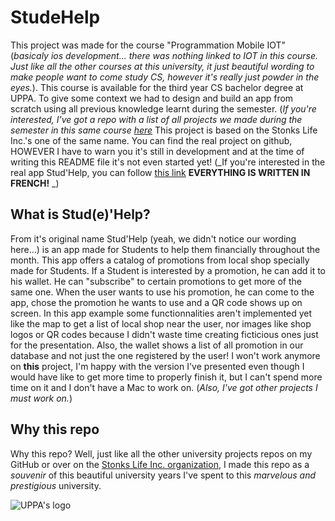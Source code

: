 # StudeHelp
This project was made for the course "Programmation Mobile IOT" (_basicaly ios development... there was nothing linked to IOT in this course. Just like all the other courses at this university, it just beautiful wording to make people want to come study CS, however it's really just powder in the eyes._). This course is available for the third year CS bachelor degree at UPPA.
To give some context we had to design and build an app from scratch using all previous knowledge learnt during the semester. (_If you're interested, I've got a repo with a list of all projects we made during the semester in this same course [here](https://github.com/Ttiki/university-swift-projects)_
This project is based on the Stonks Life Inc.'s one of  the same name. You can find the real project on github, HOWEVER I have to warn you it's still in development and at the time of writing this README file it's not even started yet! (_If you're interested in the real app Stud'Help, you can follow [this link](https://github.com/Stonks-Life-Inc/EtalonAide) **EVERYTHING IS WRITTEN IN FRENCH!** _)


## What is Stud(e)'Help?

From it's original name Stud'Help (yeah, we didn't notice our wording here...) is an app made for Students to help them financially throughout the month. This app offers a catalog of promotions from local shop specially made for Students. If a Student is interested by a promotion, he can add it to his wallet. He can "subscribe" to certain promotions to get more of the same one.
When the user wants to use his promotion, he can come to the app, chose the promotion he wants to use and a QR code shows up on screen. 
In this app example some functionnalities aren't implemented yet like the map to get a list of local shop near the user, nor images like shop logos or QR codes because I didn't waste time creating ficticious ones just for the presentation. Also, the wallet shows a list of all promotion in our database and not just the one registered by the user!
I won't work anymore on **this** project, I'm happy with the version I've presented even though I would have like to get more time to properly finish it, but I can't spend more time on it and I don't have a Mac to work on. (_Also, I've got other projects I must work on._)


## Why this repo

Why this repo? Well, just like all the other university projects repos on my GitHub or over on the [Stonks Life Inc. organization](https://github.com/Stonks-Life-Inc), I made this repo as a _souvenir_ of this beautiful university years I've spent to this _marvelous and prestigious_ university.

![UPPA's logo](https://upload.wikimedia.org/wikipedia/fr/thumb/4/41/Logo_UPPA.svg/250px-Logo_UPPA.svg.png)
